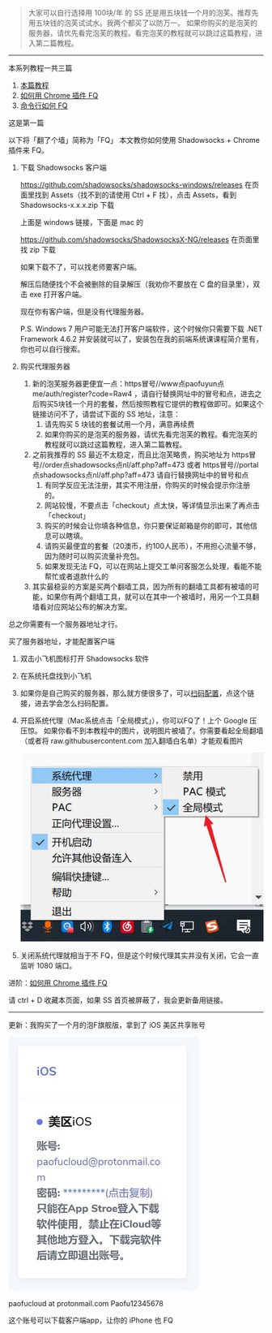 > 大家可以自行选择用 100块/年 的 SS 还是用五块钱一个月的泡芙。推荐先用五块钱的泡芙试试水。我两个都买了以防万一。
> 如果你购买的是泡芙的服务器，请优先看完泡芙的教程。看完泡芙的教程就可以跳过这篇教程，进入第二篇教程。



---
本系列教程一共三篇

1. [本篇教程](https://github.com/sun-shadow/Surf_the_Internet/blob/master/%E5%85%A5%E9%97%A8%E7%AF%87.md)
2. [如何用 Chrome 插件 FQ](https://github.com/sun-shadow/Surf_the_Internet/blob/master/%E6%8F%92%E4%BB%B6%E7%AF%87.md)
3. [命令行如何 FQ](https://github.com/sun-shadow/Surf_the_Internet/blob/master/%E5%91%BD%E4%BB%A4%E8%A1%8C%E7%AF%87.md)

这是第一篇


以下将「翻了个墙」简称为「FQ」
本文教你如何使用 Shadowsocks + Chrome 插件来 FQ。

1. 下载 Shadowsocks 客户端

    https://github.com/shadowsocks/shadowsocks-windows/releases 在页面里找到 Assets（找不到的请使用 Ctrl + F 找），点击 Assets，看到 Shadowsocks-x.x.x.zip 下载

    上面是 windows 链接，下面是 mac 的

    https://github.com/shadowsocks/ShadowsocksX-NG/releases 在页面里找 zip 下载

    如果下载不了，可以找老师要客户端。

    解压后随便找个不会被删除的目录解压（我劝你不要放在 C 盘的目录里），双击 exe 打开客户端。

    现在你有客户端，但是没有代理服务器。

    P.S. Windows 7 用户可能无法打开客户端软件，这个时候你只需要下载 .NET Framework 4.6.2 并安装就可以了，安装包在我的前端系统课课程简介里有，你也可以自行搜索。


2. 购买代理服务器

    1. 新的泡芙服务器更便宜一点：https冒号//www点paofuyun点me/auth/register?code=Raw4 ，请自行替换网址中的冒号和点，进去之后购买5块钱一个月的套餐，然后按照教程它提供的教程做即可。如果这个链接访问不了，请尝试下面的 SS 地址，注意：
        1. 请先购买 5 块钱的套餐试用一个月，满意再续费
        2. 如果你购买的是泡芙的服务器，请优先看完泡芙的教程。看完泡芙的教程就可以跳过这篇教程，进入第二篇教程。
    2. 之前我推荐的 SS 最近不太稳定，而且比泡芙略贵，购买地址为 https冒号//order点shadowsocks点nl/aff.php?aff=473  或者 https冒号//portal点shadowsocks点nl/aff.php?aff=473 请自行替换网址中的冒号和点
        1. 有同学反应无法注册，其实不用注册，你购买的时候会提示你注册的。
        2. 网站较慢，不要点击「checkout」点太快，等详情显示出来了再点击「checkout」
        3. 购买的时候会让你填各种信息，你只要保证邮箱是你的即可，其他信息可以瞎填。
        4. 请购买最便宜的套餐（20澳币，约100人民币），不用担心流量不够，因为随时可以购买流量补充包。
        5. 如果发现无法 FQ，可以在网站上提交工单问客服怎么处理，看能不能帮忙或者退款什么的
    3. 其实最稳妥的方案是买两个翻墙工具，因为所有的翻墙工具都有被墙的可能，如果你有两个翻墙工具，就可以在其中一个被墙时，用另一个工具翻墙看对应网站公布的解决方案。
   
总之你需要有一个服务器地址才行。

买了服务器地址，才能配置客户端

1. 双击小飞机图标打开 Shadowsocks 软件
2. 在系统托盘找到小飞机
3. 如果你是自己购买的服务器，那么就方便很多了，可以[扫码配置](https://github.com/sun-shadow/Surf_the_Internet/blob/master/%E5%A6%82%E4%BD%95%E6%89%AB%E7%A0%81%E9%85%8D%E7%BD%AE.md)，点这个链接，进去学会怎么扫码配置。


4. 开启系统代理（Mac系统点击「全局模式」），你可以FQ了！上个 Google 压压惊。
    如果你看不到本教程中的图片，说明图片被墙了。你需要看起全局翻墙（或者将 raw.githubusercontent.com 加入翻墙白名单）才能观看图片

    ![image](1.png)


5. 关闭系统代理就相当于不 FQ，但是这个时候代理其实并没有关闭，它会一直监听 1080 端口。



进阶：[如何用 Chrome 插件 FQ](https://github.com/sun-shadow/Surf_the_Internet/blob/master/%E6%8F%92%E4%BB%B6%E7%AF%87.md)

请 ctrl + D 收藏本页面，如果 SS 首页被屏蔽了，我会更新备用链接。

___

更新：我购买了一个月的泡F旗舰版，拿到了 iOS 美区共享账号


![image](2.png)


paofucloud at protonmail.com
Paofu12345678

这个账号可以下载客户端app，让你的 iPhone 也 FQ
